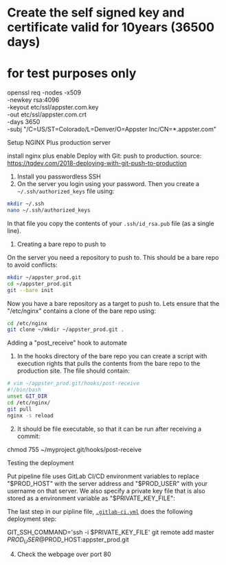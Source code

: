 # Create the self signed key and certificate valid for 10years (36500 days)
# for test purposes only
openssl req -nodes -x509 \
        -newkey rsa:4096 \
        -keyout etc/ssl/appster.com.key \
        -out etc/ssl/appster.com.crt \
        -days 3650 \
        -subj "/C=US/ST=Colorado/L=Denver/O=Appster Inc/CN=*.appster.com"


Setup NGINX Plus production server

install nginx plus
enable Deploy with Git: push to production. source: https://tqdev.com/2018-deploying-with-git-push-to-production


1. Install you passwordless SSH
2. On the server you login using your password. Then you create a `~/.ssh/authorized_keys` file using:

```bash
mkdir ~/.ssh
nano ~/.ssh/authorized_keys
```

In that file you copy the contents of your `.ssh/id_rsa.pub` file (as a single line).


1. Creating a bare repo to push to

On the server you need a repository to push to. This should be a bare repo to avoid conflicts:

```bash
mkdir ~/appster_prod.git
cd ~/appster_prod.git
git --bare init
```

Now you have a bare repository as a target to push to. Lets ensure that the "/etc/nginx" contains a clone of the bare repo using:

```bash
cd /etc/nginx
git clone ~/mkdir ~/appster_prod.git .
```

Adding a "post_receive" hook to automate

1. In the hooks directory of the bare repo you can create a script with execution rights that pulls the contents from the bare repo to the production site. The file should contain:

```bash
# vim ~/appster_prod.git/hooks/post-receive
#!/bin/bash
unset GIT_DIR
cd /etc/nginx/
git pull
nginx -s reload
```

2. It should be file executable, so that it can be run after receiving a commit:

chmod 755 ~/myproject.git/hooks/post-receive

Testing the deployment

Put pipeline file uses GitLab CI/CD environment variables to replace "$PROD_HOST" with the server address and "$PROD_USER" with your username on that server. We also specify a private key file that is also stored as a environment variable as
"$PRIVATE_KEY_FILE":

The last step in our pipline file, [`.gitlab-ci.yml`](.gitlab-ci.yml) does the following deployment step:

GIT_SSH_COMMAND='ssh -i $PRIVATE_KEY_FILE' git remote add master $PROD_USER@$PROD_HOST:appster_prod.git

4.  Check the webpage over port 80